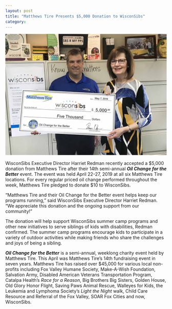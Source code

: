 ```yaml
---
layout: post
title: "Matthews Tire Presents $5,000 Donation to WisconSibs"
category:
---
```


![Matthews Tire Presents $5,000 Donation to WisconSibs](/img/matthews-tire-donates-5000-to-wisconsibs-low.jpg)

WisconSibs Executive Director Harriet Redman recently accepted a $5,000 donation from Matthews Tire after their 14th semi-annual **_Oil Change for the Better_** event. The event was held April 22-27, 2019 at all six Matthews Tire locations. For every regular priced oil change performed throughout the week, Matthews Tire pledged to donate $10 to WisconSibs.

“Matthews Tire and their Oil Change for the Better event helps keep our programs running,” said WisconSibs Executive Director Harriet Redman. “We appreciate this donation and the ongoing support from our community!”

The donation will help support WisconSibs summer camp programs and other new initiatives to serve siblings of kids with disabilities, Redman confirmed. The summer camp programs encourage kids to participate in a variety of outdoor activities while making friends who share the challenges and joys of being a sibling.

**_Oil Change for the Better_** is a semi-annual, weeklong charity event held by Matthews Tire. This April was Matthews Tire’s 14th fundraising event in seven years. Matthews Tire has raised over $45,000 for various local non-profits including Fox Valley Humane Society, Make-A-Wish Foundation, Salvation Army, Disabled American Veterans Transportation Program, Catalpa Health’s _Race for a Reason_, Big Brothers Big Sisters, Golden House, Old Glory Honor Flight, Saving Paws Animal Rescue, Walleyes for Kids, the Leukemia and Lymphoma Society’s _Light the Night_ walk, Child Care Resource and Referral of the Fox Valley, SOAR Fox Cities and now, WisconSibs.
